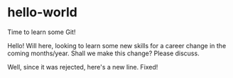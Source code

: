 # hello-world
Time to learn some Git!

Hello! Will here, looking to learn some new skills for a career change in the coming months/year.
Shall we make this change? Please discuss.

Well, since it was rejected, here's a new line. Fixed!
